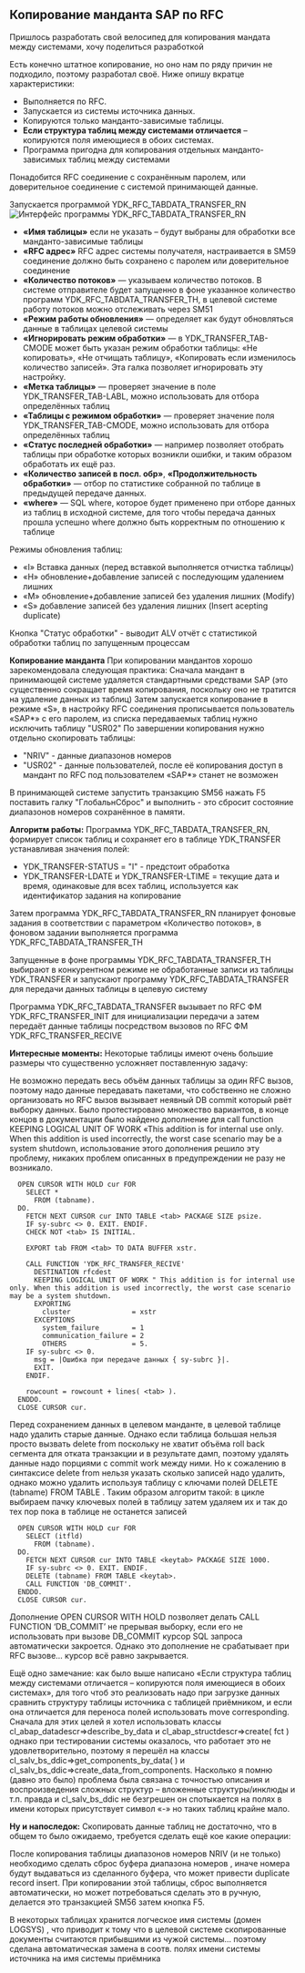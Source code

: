 ## Копирование манданта SAP по RFC
Пришлось разработать свой велосипед для копирования мандата между системами, хочу поделиться разработкой

Есть конечно штатное копирование, но оно нам по ряду причин не подходило, поэтому разработал своё. Ниже опишу вкратце характеристики:
* Выполняется по RFC.
* Запускается из системы источника данных.
* Копируются только манданто-зависимые таблицы.
* **Если структура таблиц между системами отличается** – копируются поля имеющиеся в обоих системах.
* Программа пригодна для копирования отдельных манданто-зависимых таблиц между системами

Понадобится RFC соединение с сохранённым паролем, или доверительное соединение с системой принимающей данные.

Запускается программой YDK_RFC_TABDATA_TRANSFER_RN
![Интерфейс программы YDK_RFC_TABDATA_TRANSFER_RN](Interface_ru.png)
* **«Имя таблицы»** если не указать – будут выбраны для обработки все манданто-зависимые таблицы
* **«RFC адрес»** RFC адрес системы получателя, настраивается в SM59 соединение должно быть сохранено с паролем или доверительное соединение 
* **«Количество потоков»** — указываем количество потоков. В системе отправителе будет запущенно в фоне указанное количество программ YDK_RFC_TABDATA_TRANSFER_TH, в целевой системе работу потоков можно отслеживать через SM51
* **«Режим работы обновления»** — определяет как будут обновляться данные в таблицах целевой системы
* **«Игнорировать режим обработки»** — в YDK_TRANSFER_TAB-CMODE может быть указан режим обработки таблицы: «Не копировать», «Не отчищать таблицу», «Копировать если изменилось количество записей». Эта галка позволяет игнорировать эту настройку.
* **«Метка таблицы»** — проверяет значение в поле YDK_TRANSFER_TAB-LABL, можно использовать для отбора определённых таблиц
* **«Таблицы с режимом обработки»** — проверяет значение поля YDK_TRANSFER_TAB-CMODE, можно использовать для отбора определённых таблиц
* **«Статус последней обработки»** — например позволяет отобрать таблицы при обработке которых возникли ошибки, и таким образом обработать их ещё раз.
* **«Количество записей в посл. обр»**, **«Продолжительность обработки»** — отбор по статистике собранной по таблице в предыдущей передаче данных.
* **«where»** — SQL where, которое будет применено при отборе данных из таблиц в исходной системе, для того чтобы передача данных прошла успешно where должно быть корректным по отношению к таблице

Режимы обновления таблиц:
* «I» Вставка данных (перед вставкой выполняется отчистка таблицы)
* «H» обновление+добавление записей с последующим удалением лишних
* «M» обновление+добавление записей без удаления лишних (Modify)
* «S» добавление записей без удаления лишних (Insert acepting duplicate)

Кнопка "Статус обработки" - выводит ALV отчёт с статистикой обработки таблиц по запущенным процессам

**Копирование манданта**
При копировании мандантов хорошо зарекомендовала следующая практика:
Сначала мандант в принимающей системе удаляется стандартными средствами SAP (это существенно сокращает время копирования, поскольку оно не тратится на удаление данных из таблиц)
Затем запускается копирование в режиме «S», в настройку RFC соединения прописывается пользователь «SAP*» с его паролем, из списка передаваемых таблиц нужно исключить таблицу "USR02"
По завершении копирования нужно отдельно скопировать таблицы: 
* "NRIV" - данные диапазонов номеров
* "USR02" - данные пользователей, после её копирования доступ в мандант по RFC под пользователем «SAP*» станет не возможен

В принимающей системе запустить транзакцию SM56 нажать F5 поставить галку "ГлобальнСброс" и выполнить - это сбросит состояние диапазонов номеров сохранённое в памяти.


**Алгоритм работы:**
Программа YDK_RFC_TABDATA_TRANSFER_RN, формирует список таблиц и сохраняет его в таблице YDK_TRANSFER устанавливая значения полей:
* YDK_TRANSFER-STATUS = "I" - предстоит обработка
* YDK_TRANSFER-LDATE и YDK_TRANSFER-LTIME = текущие дата и время, одинаковые для всех таблиц, используется как идентификатор задания на копирование

Затем программа YDK_RFC_TABDATA_TRANSFER_RN планирует фоновые задания в соответствии с параметром «Количество потоков», в фоновом задании выполняется программа YDK_RFC_TABDATA_TRANSFER_TH

Запущенные в фоне программы YDK_RFC_TABDATA_TRANSFER_TH выбирают в конкурентном режиме не обработанные записи из таблицы YDK_TRANSFER и запускают программу YDK_RFC_TABDATA_TRANSFER для передачи данных таблицы в целевую систему

Программа YDK_RFC_TABDATA_TRANSFER вызывает по RFC ФМ YDK_RFC_TRANSFER_INIT для инициализации передачи а затем передаёт данные таблицы посредством вызовов по RFC ФМ YDK_RFC_TRANSFER_RECIVE

**Интересные моменты:**
Некоторые таблицы имеют очень большие размеры что существенно усложняет поставленную задачу:

Не возможно передать весь объём данных таблицы за один RFC вызов, поэтому надо данные передавать пакетами, что собственно не сложно организовать но RFC вызов вызывает неявный DB commit который рвёт выборку данных. Было протестировано множество вариантов, в конце концов в документации было найдено дополнение для call function KEEPING LOGICAL UNIT OF WORK «This addition is for internal use only. When this addition is used incorrectly, the worst case scenario may be a system shutdown, использование этого дополнения решило эту проблему, никаких проблем описанных в предупреждении не разу не возникало.
```ABAP
  OPEN CURSOR WITH HOLD cur FOR
    SELECT *
      FROM (tabname).
  DO.
    FETCH NEXT CURSOR cur INTO TABLE <tab> PACKAGE SIZE psize.
    IF sy-subrc <> 0. EXIT. ENDIF.
    CHECK NOT <tab> IS INITIAL.

    EXPORT tab FROM <tab> TO DATA BUFFER xstr.

    CALL FUNCTION 'YDK_RFC_TRANSFER_RECIVE'
      DESTINATION rfcdest
      KEEPING LOGICAL UNIT OF WORK " This addition is for internal use only. When this addition is used incorrectly, the worst case scenario may be a system shutdown.
      EXPORTING
        cluster               = xstr
      EXCEPTIONS
        system_failure        = 1
        communication_failure = 2
        OTHERS                = 5.
    IF sy-subrc <> 0.
      msg = |Ошибка при передаче данных { sy-subrc }|.
      EXIT.
    ENDIF.

    rowcount = rowcount + lines( <tab> ).
  ENDDO.
  CLOSE CURSOR cur.
```
Перед сохранением данных в целевом манданте, в целевой таблице надо удалить старые данные. Однако если таблица большая нельзя просто вызвать delete from <tabname> поскольку не хватит объёма roll back сегмента для отката транзакции и в результате дамп, поэтому удалять данные надо порциями с commit work между ними. Но к сожалению в синтаксисе delete from <tabname> нельзя указать сколько записей надо удалить, однако можно удалить используя таблицу с ключами полей DELETE (tabname) FROM TABLE <keytab>. Таким образом алгоритм такой: в цикле выбираем пачку ключевых полей в таблицу <keytab> затем удаляем их и так до тех пор пока в таблице не останется записей
```ABAP
  OPEN CURSOR WITH HOLD cur FOR
    SELECT (itfld)
      FROM (tabname).
  DO.
    FETCH NEXT CURSOR cur INTO TABLE <keytab> PACKAGE SIZE 1000.
    IF sy-subrc <> 0. EXIT. ENDIF.
    DELETE (tabname) FROM TABLE <keytab>.
    CALL FUNCTION 'DB_COMMIT'.
  ENDDO.
  CLOSE CURSOR cur.
```
Дополнение OPEN CURSOR WITH HOLD позволяет делать CALL FUNCTION ‘DB_COMMIT’ не прерывая выборку, если его не использовать при вызове DB_COMMIT курсор SQL запроса автоматически закроется. Однако это дополнение не срабатывает при RFC вызове… курсор всё равно закрывается.

Ещё одно замечание: как было выше написано «Если структура таблиц между системами отличается – копируются поля имеющиеся в обоих системах», для того чтоб это реализовать надо при загрузке данных сравнить структуру таблицы источника с таблицей приёмником, и если она отличается для переноса полей использовать move corresponding. Сначала для этих целей я хотел использовать классы cl_abap_datadescr=>describe_by_data и cl_abap_structdescr=>create( fct ) однако при тестировании системы оказалось, что работает это не удовлетворительно, поэтому я перешёл на классы cl_salv_bs_ddic=>get_components_by_data( <stab> ) и cl_salv_bs_ddic=>create_data_from_components. Насколько я помню (давно это было) проблема была связана с точностью описания и воспроизведения сложных структур – вложенные структуры/инклюды и т.п. правда и cl_salv_bs_ddic не безгрешен он спотыкается на полях в имени которых присутствует символ «-» но таких таблиц крайне мало.

**Ну и напоследок:**
Скопировать данные таблиц не достаточно, что в общем то было ожидаемо, требуется сделать ещё кое какие операции:

После копирования таблицы диапазонов номеров NRIV (и не только) необходимо сделать сброс буфера диапазона номеров , иначе номера будут выдаваться из сделанного буфера, что может привести duplicate record insert. При копировании этой таблицы, сброс выполняется автоматически, но может потребоваться сделать это в ручную, делается это транзакцией SM56 затем кнопка F5.

В некоторых таблицах хранится логческое имя системы (домен LOGSYS) , что приводит к тому что в целевой системе скопированные документы считаются прибывшими из чужой системы… поэтому сделана автоматическая замена в соотв. полях имени системы источника на имя системы приёмника